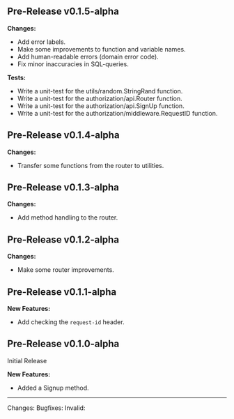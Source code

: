 ## Pre-Release v0.1.5-alpha

**Changes:**
- Add error labels.
- Make some improvements to function and variable names.
- Add human-readable errors (domain error code).
- Fix minor inaccuracies in SQL-queries.

**Tests:**
- Write a unit-test for the utils/random.StringRand function.
- Write a unit-test for the authorization/api.Router function.
- Write a unit-test for the authorization/api.SignUp function.
- Write a unit-test for the authorization/middleware.RequestID function.

## Pre-Release v0.1.4-alpha

**Changes:**
- Transfer some functions from the router to utilities.

## Pre-Release v0.1.3-alpha

**Changes:**
- Add method handling to the router.

## Pre-Release v0.1.2-alpha

**Changes:**
- Make some router improvements.

## Pre-Release v0.1.1-alpha

**New Features:**
- Add checking the `request-id` header.

## Pre-Release v0.1.0-alpha

Initial Release

**New Features:**
- Added a Signup method.

---
Changes:
Bugfixes:
Invalid: